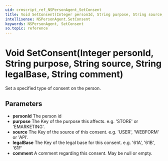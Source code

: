 ```yaml
---
uid: crmscript_ref_NSPersonAgent_SetConsent
title: Void SetConsent(Integer personId, String purpose, String source, String legalBase, String comment)
intellisense: NSPersonAgent.SetConsent
keywords: NSPersonAgent, SetConsent
so.topic: reference
---
```


# Void SetConsent(Integer personId, String purpose, String source, String legalBase, String comment)

Set a specified type of consent on the person.

## Parameters

* **personId** The person id
* **purpose** The Key of the purpose this affects. e.g. 'STORE' or 'EMARKETING'.
* **source** The Key of the source of this consent. e.g. 'USER', 'WEBFORM' or 'API'.
* **legalBase** The Key of the legal base for this consent. e.g. '61A', '61B', '61F'
* **comment** A comment regarding this consent. May be null or empty.
